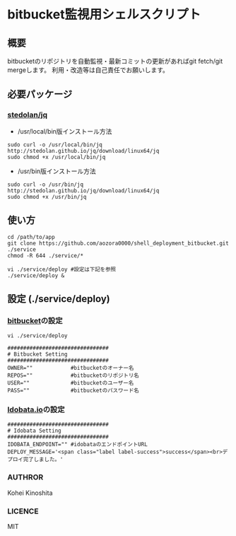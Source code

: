 # bitbucket監視用シェルスクリプト

## 概要
bitbucketのリポジトリを自動監視・最新コミットの更新があればgit fetch/git mergeします。
利用・改造等は自己責任でお願いします。

## 必要パッケージ

### [stedolan/jq](https://github.com/stedolan/jq)

- /usr/local/bin版インストール方法
```
sudo curl -o /usr/local/bin/jq http://stedolan.github.io/jq/download/linux64/jq
sudo chmod +x /usr/local/bin/jq
```

- /usr/bin版インストール方法
```
sudo curl -o /usr/bin/jq http://stedolan.github.io/jq/download/linux64/jq
sudo chmod +x /usr/bin/jq
```

## 使い方
```
cd /path/to/app
git clone https://github.com/aozora0000/shell_deployment_bitbucket.git ./service
chmod -R 644 ./service/*

vi ./service/deploy #設定は下記を参照
./service/deploy &
```
## 設定 (./service/deploy)
### [bitbucket](https://bitbucket.org/)の設定
```
vi ./service/deploy

################################
# Bitbucket Setting
################################
OWNER=""            #bitbucketのオーナー名
REPOS=""            #bitbucketのリポジトリ名
USER=""             #bitbucketのユーザー名
PASS=""             #bitbucketのパスワード名
```

### [Idobata.io](https://idobata.io/)の設定
```
################################
# Idobata Setting
################################
IDOBATA_ENDPOINT="" #idobataのエンドポイントURL
DEPLOY_MESSAGE='<span class="label label-success">success</span><br>デプロイ完了しました。'
```

### AUTHROR
Kohei Kinoshita

### LICENCE
MIT
